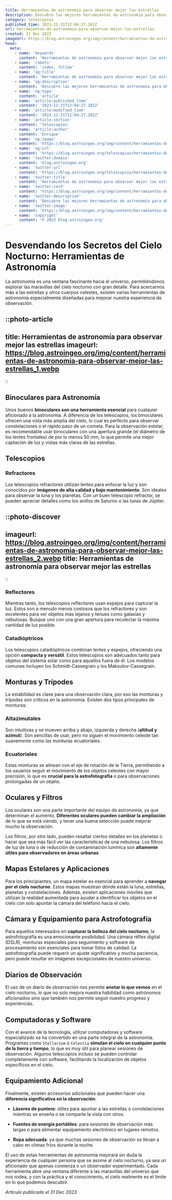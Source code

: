 ```yaml
---
title: Herramientas de astronomía para observar mejor las estrellas
description: Descubre las mejores herramientas de astronomía para observar las estrellas. Guías y consejos para aficionados al cielo nocturno. ¡Mejora tu experiencia estelar!
category: telescopios
published_time: 2023-12-31T12:04:27.201Z
url: herramientas-de-astronomia-para-observar-mejor-las-estrellas
created: 31 Dec 2023
imageUrl: https://blog.astroingeo.org/img/content/herramientas-de-astronomia-para-observar-mejor-las-estrellas_1.webp
head:
  meta:
    - name: 'keywords'
      content: 'Herramientas de astronomía para observar mejor las estrellas'
    - name: 'robots'
      content: 'index, follow'
    - name: 'og:title'
      content: 'Herramientas de astronomía para observar mejor las estrellas'
    - name: 'og:description'
      content: 'Descubre las mejores herramientas de astronomía para observar las estrellas. Guías y consejos para aficionados al cielo nocturno. ¡Mejora tu experiencia estelar!'
    - name: 'og:type'
      content: 'article'
    - name: 'article:published_time'
      content: '2023-12-31T12:04:27.201Z'
    - name: 'article:modified_time'
      content: '2023-12-31T12:04:27.201Z'
    - name: 'article:section'
      content: 'telescopios'
    - name: 'article:author'
      content: 'Enrique'
    - name: 'og:image'
      content: 'https://blog.astroingeo.org/img/content/herramientas-de-astronomia-para-observar-mejor-las-estrellas_1.webp'
    - name: 'og:url'
      content: 'https://blog.astroingeo.org/telescopios/herramientas-de-astronomia-para-observar-mejor-las-estrellas'
    - name: 'twitter:domain'
      content: 'blog.astroingeo.org'
    - name: 'twitter:url'
      content: 'https://blog.astroingeo.org/telescopios/herramientas-de-astronomia-para-observar-mejor-las-estrellas'
    - name: 'twitter:title'
      content: 'Herramientas de astronomía para observar mejor las estrellas'
    - name: 'twitter:card'
      content: 'https://blog.astroingeo.org/img/content/herramientas-de-astronomia-para-observar-mejor-las-estrellas_1.webp'
    - name: 'twitter:description'
      content: 'Descubre las mejores herramientas de astronomía para observar las estrellas. Guías y consejos para aficionados al cielo nocturno. ¡Mejora tu experiencia estelar!'
    - name: 'twitter:image'
      content: 'https://blog.astroingeo.org/img/content/herramientas-de-astronomia-para-observar-mejor-las-estrellas_1.webp'
    - name: 'copyright'
      content: '© 2023 blog.astroingeo.org'
---
```

# Desvendando los Secretos del Cielo Nocturno: Herramientas de Astronomía

La astronomía es una ventana fascinante hacia el universo, permitiéndonos explorar las maravillas del cielo nocturno con gran detalle. Para acercarnos más a las estrellas y otros cuerpos celestes, existen varias herramientas de astronomía especialmente diseñadas para mejorar nuestra experiencia de observación.

::photo-article
---
title: Herramientas de astronomía para observar mejor las estrellas
imageurl: https://blog.astroingeo.org/img/content/herramientas-de-astronomia-para-observar-mejor-las-estrellas_1.webp
---
::

## Binoculares para Astronomía

Unos buenos **binoculares son una herramienta esencial** para cualquier aficionado a la astronomía. A diferencia de los telescopios, los binoculares ofrecen una vista más amplia del cielo, lo cual es perfecto para observar constelaciones o el rápido paso de un cometa. Para la observación estelar, es recomendable usar binoculares con una apertura grande (el diámetro de los lentes frontales) de por lo menos 50 mm, lo que permite una mejor captación de luz y vistas más claras de las estrellas.

## Telescopios

### Refractores

Los telescopios refractores utilizan lentes para enfocar la luz y son conocidos por **imágenes de alta calidad y bajo mantenimiento**. Son ideales para observar la luna y los planetas. Con un buen telescopio refractor, se pueden apreciar detalles como los anillos de Saturno o las lunas de Júpiter.


::photo-discover
---
imageurl: https://blog.astroingeo.org/img/content/herramientas-de-astronomia-para-observar-mejor-las-estrellas_2.webp
title: Herramientas de astronomía para observar mejor las estrellas
---
::

### Reflectores

Mientras tanto, los telescopios reflectores usan espejos para capturar la luz. Estos son a menudo menos costosos que los refractores y son excelentes para ver objetos más lejanos y tenues como galaxias y nebulosas. Busque uno con una gran apertura para recolectar la máxima cantidad de luz posible.

### Catadióptricos

Los telescopios catadióptricos combinan lentes y espejos, ofreciendo una opción **compacta y versátil**. Estos telescopios son adecuados tanto para objetos del sistema solar como para aquellos fuera de él. Los modelos comunes incluyen los Schmidt-Cassegrain y los Maksutov-Cassegrain.

## Monturas y Trípodes

La estabilidad es clave para una observación clara, por eso las monturas y trípodes son críticos en la astronomía. Existen dos tipos principales de monturas:

### Altazimutales

Son intuitivas y se mueven arriba y abajo, izquierda y derecha (**altitud y azimut**). Son sencillas de usar, pero no siguen el movimiento celeste tan suavemente como las monturas ecuatoriales.

### Ecuatoriales

Estas monturas se alinean con el eje de rotación de la Tierra, permitiendo a los usuarios seguir el movimiento de los objetos celestes con mayor precisión, lo que es **crucial para la astrofotografía** o para observaciones prolongadas de un objeto.

## Oculares y Filtros

Los oculares son una parte importante del equipo de astronomía, ya que determinan el aumento. **Diferentes oculares pueden cambiar la ampliación** de lo que se está viendo, y tener una buena selección puede mejorar mucho la observación.

Los filtros, por otro lado, pueden resaltar ciertos detalles en los planetas o hacer que sea más fácil ver las características de una nebulosa. Los filtros de luz de luna o de reducción de contaminación lumínica son **altamente útiles para observadores en áreas urbanas**.

## Mapas Estelares y Aplicaciones

Para los principiantes, un mapa estelar es esencial para aprender a **navegar por el cielo nocturno**. Estos mapas muestran dónde están la luna, estrellas, planetas y constelaciones. Además, existen aplicaciones móviles que utilizan la realidad aumentada para ayudar a identificar los objetos en el cielo con solo apuntar la cámara del teléfono hacia el cielo.

## Cámara y Equipamiento para Astrofotografía

Para aquellos interesados en **capturar la belleza del cielo nocturno**, la astrofotografía es una emocionante posibilidad. Una cámara réflex digital (DSLR), monturas especiales para seguimiento y software de procesamiento son esenciales para tomar fotos de calidad. La astrofotografía puede requerir un ajuste significativo y mucha paciencia, pero puede resultar en imágenes excepcionales de nuestro universo.

## Diarios de Observación

El uso de un diario de observación nos permite **anotar lo que vemos** en el cielo nocturno, lo que no solo mejora nuestra habilidad como astrónomos aficionados sino que también nos permite seguir nuestro progreso y experiencias.

## Computadoras y Software

Con el avance de la tecnología, utilizar computadoras y software especializado se ha convertido en una parte integral de la astronomía. Programas como `Stellarium` o `Celestia` **simulan el cielo en cualquier punto de la tierra y tiempo**, lo que es muy útil para planear sesiones de observación. Algunos telescopios incluso se pueden controlar completamente con software, facilitando la localización de objetos específicos en el cielo.

## Equipamiento Adicional

Finalmente, existen accesorios adicionales que pueden hacer una **diferencia significativa en la observación**:

- **Láseres de puntero**: útiles para apuntar a las estrellas o constelaciones mientras se enseña o se comparte la vista con otros.
  
- **Fuentes de energía portátiles**: para sesiones de observación más largas o para alimentar equipamiento electrónico en lugares remotos.
  
- **Ropa adecuada**: ya que muchas sesiones de observación se llevan a cabo en climas fríos durante la noche.

El uso de estas herramientas de astronomía mejorará sin duda la experiencia de cualquier persona que se asome al cielo nocturno, ya sea un aficionado que apenas comienza o un observador experimentado. Cada herramienta abre una ventana diferente a las maravillas del universo que nos rodea, y con la práctica y el conocimiento, el cielo realmente es el límite en lo que podemos descubrir.

_Artículo publicado el 31 Dec 2023_